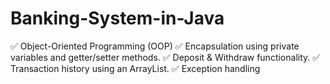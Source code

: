 # Banking-System-in-Java

✅ Object-Oriented Programming (OOP)
✅ Encapsulation using private variables and getter/setter methods.
✅ Deposit & Withdraw functionality.
✅ Transaction history using an ArrayList.
✅ Exception handling